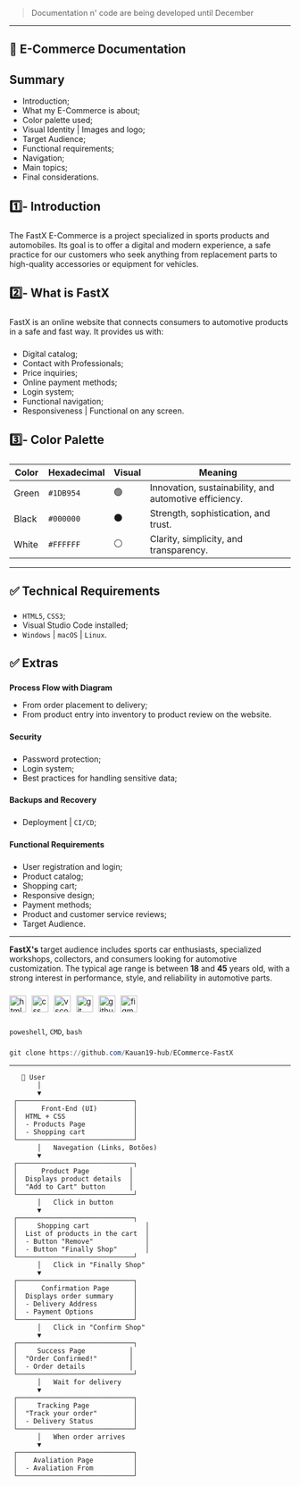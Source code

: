 > Documentation n' code are being developed until December

---

**<h2>📘 E-Commerce Documentation</h2>**

###

**<h2>Summary</h2>**

- Introduction;
- What my E-Commerce is about;
- Color palette used;
- Visual Identity | Images and logo;
- Target Audience;
- Functional requirements;
- Navigation;
- Main topics;
- Final considerations.

###

**<h2>1️⃣- Introduction</h2>**

###

The FastX E-Commerce is a project specialized in sports products and automobiles. Its goal is to offer a digital and modern experience, a safe practice for our customers who seek anything from replacement parts to high-quality accessories or equipment for vehicles.

###

**<h2>2️⃣- What is FastX</h2>**

###

FastX is an online website that connects consumers to automotive products in a safe and fast way. It provides us with:

###

- Digital catalog;
- Contact with Professionals;
- Price inquiries;
- Online payment methods;
- Login system;
- Functional navigation;
- Responsiveness | Functional on any screen.

###

**<h2>3️⃣- Color Palette</h2>**

###


| Color | Hexadecimal | Visual | Meaning                                             |
|-------|-------------|--------|-----------------------------------------------------|
| Green | `#1DB954`   | 🟢     | Innovation, sustainability, and automotive efficiency. |
| Black | `#000000`   | ⚫     | Strength, sophistication, and trust.                 |
| White | `#FFFFFF`   | ⚪     | Clarity, simplicity, and transparency.               |

---

**<h2>✅ Technical Requirements</h2>**

###

- `HTML5`, `CSS3`;
- Visual Studio Code installed;
- `Windows` | `macOS` | `Linux`.

###

**<h2>✅ Extras</h2>**

###

**Process Flow with Diagram**

- From order placement to delivery;
- From product entry into inventory to product review on the website.

###

**Security**

###

- Password protection;
- Login system;
- Best practices for handling sensitive data;

###

**Backups and Recovery**

###

- Deployment | `CI/CD`;

###

**Functional Requirements**

###

- User registration and login;
- Product catalog;
- Shopping cart;
- Responsive design;
- Payment methods;
- Product and customer service reviews;
- Target Audience.

---

**FastX's** target audience includes sports car enthusiasts, specialized workshops, collectors, and consumers looking for automotive customization. The typical age range is between **18** and **45** years old, with a strong interest in performance, style, and reliability in automotive parts.

###

<div align="left">
  <img src="https://skillicons.dev/icons?i=html" height="30" alt="html5 logo" title="HTML5" />
  <img width="2" />
  <img src="https://skillicons.dev/icons?i=css" height="30" alt="css logo" title="CSS3"  />
  <img width="2" />
  <img src="https://skillicons.dev/icons?i=vscode" height="30" alt="vscode logo" title="VS Code" />
  <img width="2" />
  <img src="https://skillicons.dev/icons?i=git" height="30" alt="git logo" title="Git" />
  <img width="2" />
  <img src="https://skillicons.dev/icons?i=github" height="30" alt="github logo" title="GitHub" />
  <img width="2" />
  <img src="https://skillicons.dev/icons?i=figma" height="30" alt="figma logo" title="Figma" />
</div>

###

`poweshell`, `CMD`, `bash`

###

```powershell
git clone https://github.com/Kauan19-hub/ECommerce-FastX
```

---

```plaintext
   👤 User
       │
       ▼
 ┌─────────────────────────────┐
 │      Front-End (UI)         │
 │  HTML + CSS                 │
 │  - Products Page            │
 │  - Shopping cart            │
 └─────────────────────────────┘
       │   Navegation (Links, Botões)
       ▼
 ┌─────────────────────────────┐
 │      Product Page          │
 │  Displays product details  │
 │  "Add to Cart" button      │
 └─────────────────────────────┘
       │   Click in button
       ▼
 ┌─────────────────────────────┐
 │     Shopping cart              │
 │  List of products in the cart  │
 │  - Button "Remove"             │
 │  - Button "Finally Shop"       │
 └─────────────────────────────┘
       │   Click in "Finally Shop"
       ▼
 ┌─────────────────────────────┐
 │      Confirmation Page      │
 │  Displays order summary     │
 │  - Delivery Address         │
 │  - Payment Options          │
 └─────────────────────────────┘
       │   Click in "Confirm Shop"
       ▼
 ┌─────────────────────────────┐
 │     Success Page           │
 │  "Order Confirmed!"        │
 │  - Order details           │
 └─────────────────────────────┘
       │   Wait for delivery 
       ▼
 ┌─────────────────────────────┐
 │     Tracking Page           │  
 │  "Track your order"         │
 │  - Delivery Status          │
 └─────────────────────────────┘
       │   When order arrives 
       ▼
 ┌─────────────────────────────┐
 │    Avaliation Page          │
 │  - Avaliation From          │
 └─────────────────────────────┘
```

###


